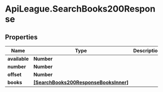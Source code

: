 # ApiLeague.SearchBooks200Response

## Properties

Name | Type | Description | Notes
------------ | ------------- | ------------- | -------------
**available** | **Number** |  | [optional] 
**number** | **Number** |  | [optional] 
**offset** | **Number** |  | [optional] 
**books** | [**[SearchBooks200ResponseBooksInner]**](SearchBooks200ResponseBooksInner.md) |  | [optional] 



